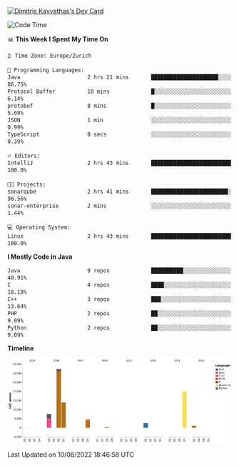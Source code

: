 <a href="https://app.daily.dev/JimR21"><img src="https://api.daily.dev/devcards/1a6ea627b9cf4de4a4f1b5f5cac8c85e.png?r=t8i" width="400" alt="Dimitris Kavvathas's Dev Card"/></a>

<!--START_SECTION:waka-->
![Code Time](http://img.shields.io/badge/Code%20Time-3%2C474%20hrs%2043%20mins-blue)

📊 **This Week I Spent My Time On** 

```text
⌚︎ Time Zone: Europe/Zurich

💬 Programming Languages: 
Java                     2 hrs 21 mins       █████████████████████░░░░   86.75% 
Protocol Buffer          10 mins             █░░░░░░░░░░░░░░░░░░░░░░░░   6.14% 
protobuf                 8 mins              █░░░░░░░░░░░░░░░░░░░░░░░░   5.08% 
JSON                     1 min               ░░░░░░░░░░░░░░░░░░░░░░░░░   0.99% 
TypeScript               0 secs              ░░░░░░░░░░░░░░░░░░░░░░░░░   0.39%

🔥 Editors: 
IntelliJ                 2 hrs 43 mins       █████████████████████████   100.0%

🐱‍💻 Projects: 
sonarqube                2 hrs 41 mins       ████████████████████████░   98.56% 
sonar-enterprise         2 mins              ░░░░░░░░░░░░░░░░░░░░░░░░░   1.44%

💻 Operating System: 
Linux                    2 hrs 43 mins       █████████████████████████   100.0%

```

**I Mostly Code in Java** 

```text
Java                     9 repos             ██████████░░░░░░░░░░░░░░░   40.91% 
C                        4 repos             ████░░░░░░░░░░░░░░░░░░░░░   18.18% 
C++                      3 repos             ███░░░░░░░░░░░░░░░░░░░░░░   13.64% 
PHP                      2 repos             ██░░░░░░░░░░░░░░░░░░░░░░░   9.09% 
Python                   2 repos             ██░░░░░░░░░░░░░░░░░░░░░░░   9.09%

```


**Timeline**

![Chart not found](https://raw.githubusercontent.com/JimR21/JimR21/master/charts/bar_graph.png) 


 Last Updated on 10/06/2022 18:46:58 UTC
<!--END_SECTION:waka-->

<!--
**JimR21/JimR21** is a ✨ _special_ ✨ repository because its `README.md` (this file) appears on your GitHub profile.

Here are some ideas to get you started:

- 🔭 I’m currently working on ...
- 🌱 I’m currently learning ...
- 👯 I’m looking to collaborate on ...
- 🤔 I’m looking for help with ...
- 💬 Ask me about ...
- 📫 How to reach me: ...
- 😄 Pronouns: ...
- ⚡ Fun fact: ...
-->
